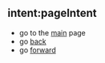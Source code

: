 ## intent:pageIntent
- go to the [main](page_type) page
- go [back](page_type)
- go [forward](page_type)